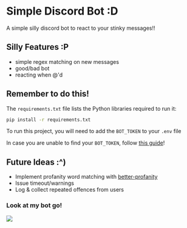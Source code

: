 # Simple Discord Bot :D

 A simple silly discord bot to react to your stinky messages!!

## Silly Features :P

- simple regex matching on new messages
- good/bad bot
- reacting when @'d

## Remember to do this!

The `requirements.txt` file lists the Python libraries required to run it:
```bash
pip install -r requirements.txt
```

To run this project, you will need to add the `BOT_TOKEN` to your `.env` file

In case you are unable to find your `BOT_TOKEN`, follow [this guide](https://docs.discordbotstudio.org/setting-up-dbs/finding-your-bot-token)!

## Future Ideas :^)
- Implement profanity word matching with [better-profanity](https://pypi.org/project/better-profanity/)
- Issue timeout/warnings
- Log & collect repeated offences from users

### Look at my bot go!
![](https://cdn.discordapp.com/attachments/1094887411986739270/1094889738340683857/image.png)